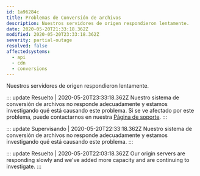 ```yaml
---
id: 1a96284c
title: Problemas de Conversión de archivos
description: Nuestros servidores de origen respondieron lentamente.
date: 2020-05-20T21:33:18.362Z
modified: 2020-05-20T23:33:18.362Z
severity: partial-outage
resolved: false
affectedsystems:
  - api
  - cdn
  - conversions
---
```


Nuestros servidores de origen respondieron lentamente.


::: update Resuelto | 2020-05-20T23:33:18.362Z
Nuestro sistema de conversión de archivos no responde adecuadamente y estamos investigando qué está causando este problema. Si se ve afectado por este problema, puede contactarnos en nuestra [Página de soporte](https://statusfy.marquez.co).
:::

::: update Supervisando | 2020-05-20T22:33:18.362Z
Nuestro sistema de conversión de archivos no responde adecuadamente y estamos investigando qué está causando este problema.
:::

::: update Resuelto | 2020-05-20T22:03:18.362Z
Our origin servers are responding slowly and we've added more capacity and are continuing to investigate.
:::

